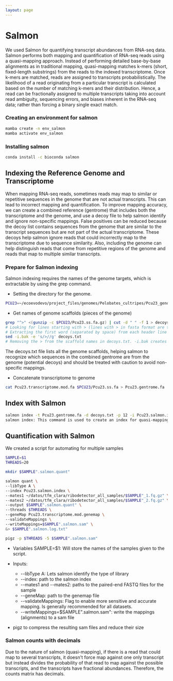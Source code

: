 ```yaml
---
layout: page
---
```


# Salmon

We used Salmon for quantifying transcript abundances from RNA-seq data. Salmon  performs both mapping and quantification of RNA-seq reads using a quasi-mapping approach. Instead of performing detailed base-by-base alignments as in traditional mapping, quasi-mapping matches k-mers (short, fixed-length substrings) from the reads to the indexed transcriptome. Once k-mers are matched, reads are assigned to transcripts probabilistically. The likelihood of a read originating from a particular transcript is calculated based on the number of matching k-mers and their distribution. Hence, a read can be fractionally assigned to multiple transcripts taking into account read ambiguity, sequencing errors, and biases inherent in the RNA-seq data; rather than forcing a binary single exact match.

### Creating an environment for salmon

```bash
mamba create -n env_salmon
mamba activate env_salmon
```

### Installing salmon

```bash
conda install -c bioconda salmon
```

## Indexing the Reference Genome and Transcriptome

When mapping RNA-seq reads, sometimes reads may map to similar or repetitive sequences in the genome that are not actual transcripts. This can lead to incorrect mapping and quantification. To improve mapping accuracy, we can create a combined reference (gentrome) that includes both the transcriptome and the genome, and use a decoy file to help salmon identify and ignore non-specific mappings.
False positives can be reduced because the decoy list contains sequences from the genome that are similar to the transcript sequences but are not part of the actual transcriptome. These decoys help salmon ignore reads that could incorrectly map to the transcriptome due to sequence similarity.
Also, including the genome can help distinguish reads that come from repetitive regions of the genome and reads that map to multiple similar transcripts.


### Prepare for Salmon indexing 

Salmon indexing requires the names of the genome targets, which is extractable by using the grep command.

* Setting the directory for the genome.

```bash
PCU23=~/ecoevodevo/project_files/genomes/Pelobates_cultripes/Pcu23_genome/
```
* Get names of genome scaffolds (pieces of the genome)

```bash
grep "^>" <(gunzip -c $PCU23/Pcu23.ss.fa.gz) | cut -d " " -f 1 > decoys.txt
# Looking for lines starting with > (lines with > in fasta format are the headers of the sequences) in the uncompressed genome file.
# Extracting the first word (separated by space) from each header line and saves it to decoys.txt. These are the scaffold names.
sed -i.bak -e 's/>//g' decoys.txt
# Removing the > from the scaffold names in decoys.txt. -i.bak creates a backup of the original decoys.txt 
```

The decoys.txt file lists all the genome scaffolds, helping salmon to recognize which sequences in the combined gentrome are from the genome (potential decoys) and should be treated with caution to avoid non-specific mappings.

* Concatenate transcriptome to genome

```bash
cat Pcu23.transcriptome.mod.fa $PCU23/Pcu23.ss.fa > Pcu23.gentrome.fa
```

## Index with Salmon

```bash
salmon index -t Pcu23.gentrome.fa -d decoys.txt -p 12 -i Pcu23.salmon.index --gencode
salmon index: This command is used to create an index for quasi-mapping of RNA-seq reads with salmon.
```

## Quantification with Salmon

We created a script for automating for multiple samples

```bash
SAMPLE=$1
THREADS=20

mkdir $SAMPLE".salmon.quant"

salmon quant \
--libType A \
--index Pcu23.salmon.index \
--mates1 ~/datos/tfm_clara/ribodetector_all_samples/$SAMPLE"_1.fq.gz" \
--mates2 ~/datos/tfm_clara/ribodetector_all_samples/$SAMPLE"_2.fq.gz" \
--output $SAMPLE".salmon.quant" \
--threads $THREADS \
--geneMap Pcu23.transcriptome.mod.genemap \
--validateMappings \
--writeMappings=$SAMPLE".salmon.sam" \
&> $SAMPLE".salmon.log.txt"

pigz -p $THREADS -5 $SAMPLE".salmon.sam"
```

* Variables
SAMPLE=$1: Will store the names of the samples given to the script.

* Inputs:

  + --libType A: Lets salmon identify the type of library
  + --index: path to the salmon index
  + --mates1 and --mates2: paths to the paired-end FASTQ files for the sample
  + --geneMap: path to the genemap file
  + --validateMappings: Flag to enable more sensitive and accurate mapping. Is generally recommended for all datasets.
  + --writeMappings=$SAMPLE".salmon.sam": write the mappings (alignments) to a sam file

* pigz to compress the resulting sam files and reduce their size


### Salmon counts with decimals

Due to the nature of salmon (quasi-mapping), if there is a read that could map to several transcripts, it doesn't force map against one only transcript but instead divides the probability of that read to map against the possible transcripts, and the transcripts have fractional abundances. Therefore, the counts matrix has decimals.

